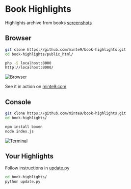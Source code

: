 # Book Highlights

Highlights archive from books [screenshots](https://github.com/minte9/book-highlights/tree/main/files_archive/my_books/book1/author1)

## Browser

~~~sh
git clone https://github.com/minte9/book-highlights.git
cd book-highlights/public_html/

php -S localhost:8000
http://localhost:8000/
~~~

[![Browser](https://www.minte9.com/lib/images/github/book-highlights/m9_08.png)](https://www.minte9.com)

See it in action on [minte9.com](https://www.minte9.com)

## Console

~~~sh
git clone https://github.com/minte9/book-highlights.git
cd book-highlights/

npm install boxen
node index.js
~~~

[![Terminal](https://www.minte9.com/lib/images/github/book-highlights/highlight_02.png)](https://www.minte9.com)

##

## Your Highlights

Follow instructions in [update.py](https://github.com/minte9/book-highlights/blob/main/update.py)

~~~sh
cd book-highlights/
python update.py
~~~

